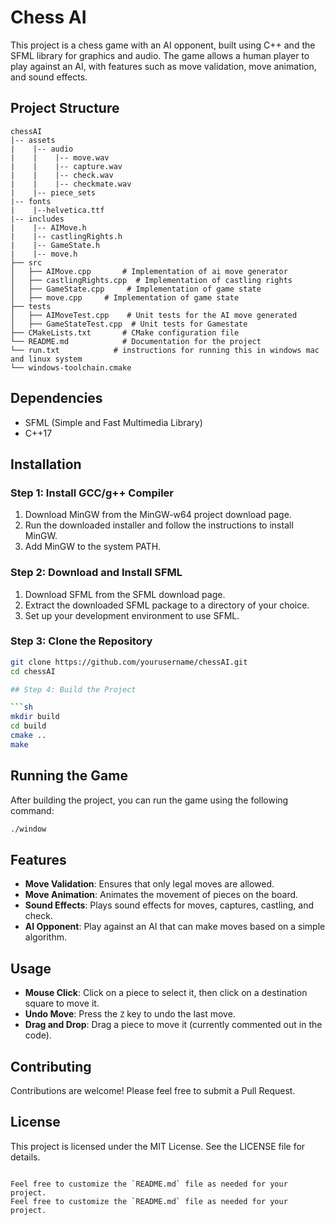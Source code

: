 # Chess AI

This project is a chess game with an AI opponent, built using C++ and the SFML library for graphics and audio. The game allows a human player to play against an AI, with features such as move validation, move animation, and sound effects.

## Project Structure
```
chessAI
|-- assets
|    |-- audio
|    |    |-- move.wav
|    |    |-- capture.wav
|    |    |-- check.wav
|    |    |-- checkmate.wav
|    |-- piece_sets
|-- fonts
|    |--helvetica.ttf
|-- includes
|    |-- AIMove.h
|    |-- castlingRights.h
|    |-- GameState.h
|    |-- move.h
├── src
│   ├── AIMove.cpp       # Implementation of ai move generator
│   ├── castlingRights.cpp  # Implementation of castling rights
│   ├── GameState.cpp     # Implementation of game state
│   ├── move.cpp     # Implementation of game state
├── tests
│   ├── AIMoveTest.cpp    # Unit tests for the AI move generated
│   ├── GameStateTest.cpp  # Unit tests for Gamestate
├── CMakeLists.txt       # CMake configuration file
└── README.md            # Documentation for the project
└── run.txt            # instructions for running this in windows mac and linux system
└── windows-toolchain.cmake

```

## Dependencies

- SFML (Simple and Fast Multimedia Library)
- C++17

## Installation

### Step 1: Install GCC/g++ Compiler

1. Download MinGW from the MinGW-w64 project download page.
2. Run the downloaded installer and follow the instructions to install MinGW.
3. Add MinGW to the system PATH.

### Step 2: Download and Install SFML

1. Download SFML from the SFML download page.
2. Extract the downloaded SFML package to a directory of your choice.
3. Set up your development environment to use SFML.

### Step 3: Clone the Repository

```sh
git clone https://github.com/yourusername/chessAI.git
cd chessAI

## Step 4: Build the Project

```sh
mkdir build
cd build
cmake ..
make
```

## Running the Game

After building the project, you can run the game using the following command:

```sh
./window
```

## Features

- **Move Validation**: Ensures that only legal moves are allowed.
- **Move Animation**: Animates the movement of pieces on the board.
- **Sound Effects**: Plays sound effects for moves, captures, castling, and check.
- **AI Opponent**: Play against an AI that can make moves based on a simple algorithm.

## Usage

- **Mouse Click**: Click on a piece to select it, then click on a destination square to move it.
- **Undo Move**: Press the `Z` key to undo the last move.
- **Drag and Drop**: Drag a piece to move it (currently commented out in the code).

## Contributing

Contributions are welcome! Please feel free to submit a Pull Request.

## License

This project is licensed under the MIT License. See the LICENSE file for details.
```

Feel free to customize the `README.md` file as needed for your project.
Feel free to customize the `README.md` file as needed for your project.